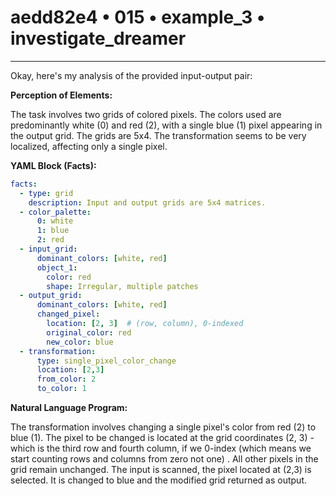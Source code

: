 # aedd82e4 • 015 • example_3 • investigate_dreamer

---
Okay, here's my analysis of the provided input-output pair:

**Perception of Elements:**

The task involves two grids of colored pixels. The colors used are predominantly white (0) and red (2), with a single blue (1) pixel appearing in the output grid. The grids are 5x4. The transformation seems to be very localized, affecting only a single pixel.

**YAML Block (Facts):**



```yaml
facts:
  - type: grid
    description: Input and output grids are 5x4 matrices.
  - color_palette:
      0: white
      1: blue
      2: red
  - input_grid:
      dominant_colors: [white, red]
      object_1:
        color: red
        shape: Irregular, multiple patches
  - output_grid:
      dominant_colors: [white, red]
      changed_pixel:
        location: [2, 3]  # (row, column), 0-indexed
        original_color: red
        new_color: blue
  - transformation:
      type: single_pixel_color_change
      location: [2,3]
      from_color: 2
      to_color: 1
```



**Natural Language Program:**

The transformation involves changing a single pixel's color from red (2) to blue (1). The pixel to be changed is located at the grid coordinates (2, 3) - which is the third row and fourth column, if we 0-index (which means we start counting rows and columns from zero not one) . All other pixels in the grid remain unchanged. The input is scanned, the pixel located at (2,3) is selected. It is changed to blue and the modified grid returned as output.

